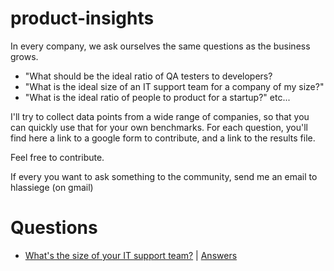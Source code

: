 # product-insights

In every company, we ask ourselves the same questions as the business grows. 

* "What should be the ideal ratio of QA testers to developers?
* "What is the ideal size of an IT support team for a company of my size?"
* "What is the ideal ratio of people to product for a startup?"
etc...

I'll try to collect data points from a wide range of companies, so that you can quickly use that for your own benchmarks. 
For each question, you'll find here a link to a google form to contribute, and a link to the results file.

Feel free to contribute.

If every you want to ask something to the community, send me an email to hlassiege (on gmail)

# Questions

* [What's the size of your IT support team?](https://docs.google.com/forms/d/e/1FAIpQLSe8b6zZCD-OU7N08OJBVRvdk2CV20fGdUCRXeyvpAbS2lDqaA/viewform) | [Answers](https://docs.google.com/spreadsheets/d/1_72XOK_fagiOJkgBJLIcZPpko_xM0pLOsaBxrR3ErKQ/edit?resourcekey#gid=1552252393) 



